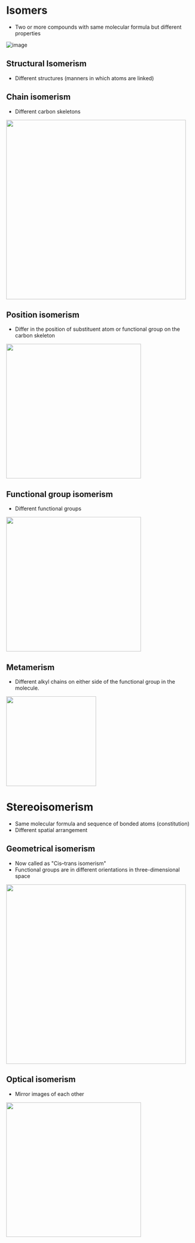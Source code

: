 # Isomers
* Two or more compounds with same molecular formula but different properties

![image](https://user-images.githubusercontent.com/20998959/153242243-fe42613c-8c3e-42d9-a917-443c71123e61.png)

## Structural Isomerism
* Different structures (manners in which atoms are linked)

## Chain isomerism
* Different carbon skeletons

<img width="480" src="https://user-images.githubusercontent.com/20998959/153244705-9b5f9903-8944-4837-a5e4-15787a35a7e1.png">


## Position isomerism
* Differ in the position of substituent atom or functional group on the carbon skeleton

<img width="360" src="https://user-images.githubusercontent.com/20998959/153244596-2d9aab3c-0607-4290-8f08-e081ffca28d2.png">


## Functional group isomerism
* Different functional groups

<img width="360" src="https://user-images.githubusercontent.com/20998959/153244376-8b40aa9f-c8e0-46ed-9a00-319871599c62.png">


## Metamerism
* Different alkyl chains on either side of the functional group in the molecule. 

<img width="240" src="https://user-images.githubusercontent.com/20998959/153244988-d1241f7b-2f84-412b-afb1-aeefb512ba53.png">


# Stereoisomerism
* Same molecular formula and sequence of bonded atoms (constitution)
* Different spatial arrangement

## Geometrical isomerism
* Now called as "Cis–trans isomerism"
* Functional groups are in different orientations in three-dimensional space

<img width="480" src="https://user-images.githubusercontent.com/20998959/153246392-02bcef99-53a6-46ba-98f0-bf402c8f9975.png">

## Optical isomerism
* Mirror images of each other

<img width="360" src="https://user-images.githubusercontent.com/20998959/153247420-60621ae3-b5ce-48a6-bd0b-e7038f871192.png">

